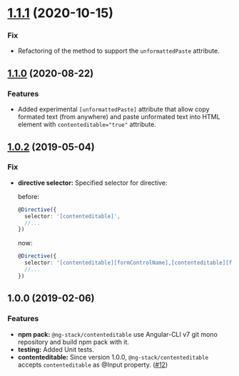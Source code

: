 <a name="1.1.1"></a>
# [1.1.1](https://github.com/KostyaTretyak/ng-stack/releases/tag/contenteditable%401.1.1) (2020-10-15)

### Fix

- Refactoring of the method to support the `unformattedPaste` attribute.

<a name="1.1.0"></a>
## [1.1.0](https://github.com/KostyaTretyak/ng-stack/releases/tag/contenteditable%401.1.0) (2020-08-22)

### Features

- Added experimental `[unformattedPaste]` attribute that allow copy formated text (from anywhere) and paste unformated text into HTML element with `contenteditable="true"` attribute.

<a name="1.0.2"></a>
## [1.0.2](https://github.com/KostyaTretyak/ng-stack/releases/tag/contenteditable%401.0.2) (2019-05-04)

### Fix

- **directive selector:** Specified selector for directive:

  before:

  ```ts
  @Directive({
    selector: '[contenteditable]',
    //...
  })
  ```

  now:

  ```ts
  @Directive({
    selector: '[contenteditable][formControlName],[contenteditable][formControl],[contenteditable][ngModel]',
    //...
  })
  ```

<a name="1.0.0"></a>
## 1.0.0 (2019-02-06)

### Features

* **npm pack:** `@ng-stack/contenteditable` use Angular-CLI v7 git mono repository and build npm pack with it.
* **testing:** Added Unit tests.
* **contenteditable:** Since version 1.0.0, `@ng-stack/contenteditable` accepts `contenteditable` as @Input property. ([#12](https://github.com/KostyaTretyak/ng-contenteditable/issues/12))
